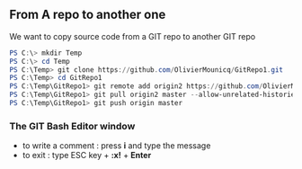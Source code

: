 ## From A repo to another one 

We want to copy source code from a GIT repo to another GIT repo  

```ps1
PS C:\> mkdir Temp  
PS C:\> cd Temp  
PS C:\Temp> git clone https://github.com/OlivierMounicq/GitRepo1.git
PS C:\Temp> cd GitRepo1
PS C:\Temp\GitRepo1> git remote add origin2 https://github.com/OlivierMounicq/GitRepo2.git
PS C:\Temp\GitRepo1> git pull origin2 master --allow-unrelated-histories
PS C:\Temp\GitRepo1> git push origin master
```

### The GIT Bash Editor window

- to write a comment : press __i__ and type the message  
- to exit : type ESC key + __:x!__ + __Enter__




